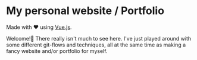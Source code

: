 # My personal website / Portfolio

Made with ❤ using [Vue.js](https://vuejs.org).


Welcome!👋 There really isn't much to see here. I've just played around with some different git-flows and techniques, all at the same time as making a fancy website and/or portfolio for myself.


